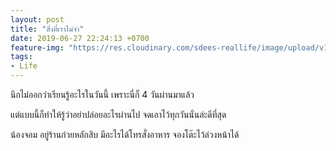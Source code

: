 ```yaml
---
layout: post
title: "สิ่งที่เราไม่จำ"
date: 2019-06-27 22:24:13 +0700
feature-img: "https://res.cloudinary.com/sdees-reallife/image/upload/v1555658919/sample_feature_img.png"
tags:
- Life
---
```

นึกไม่ออกว่าเรียนรู้อะไรในวันนี้ เพราะนี่ก็ 4 วันผ่านมาแล้ว

แต่แบบนี้ก็ทำให้รู้ว่าอย่าปล่อยอะไรผ่านไป จดเอาไว้ทุกวันนั่นล่ะดีที่สุด

<i class="fa fa-child" style="color:plum"></i>

น้องจอม อยู่ร้านก๋วยหลักสิบ มีอะไรได้โทรสั่งอาหาร จองโต๊ะไว้ล่วงหน้าได้

